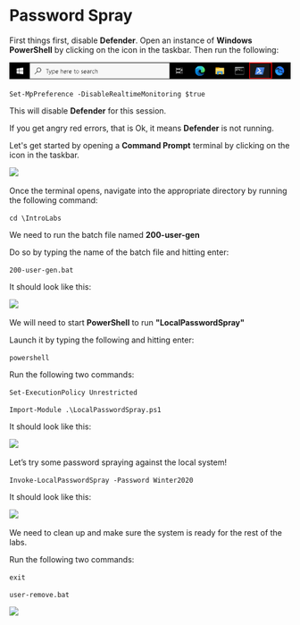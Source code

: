 # Password Spray

First things first, disable **Defender**. Open an instance of **Windows PowerShell** by clicking on the icon in the taskbar. Then run the following:

![](attachments/OpeningPowershell.png)

```Set-MpPreference -DisableRealtimeMonitoring $true```

This will disable **Defender** for this session.

If you get angry red errors, that is Ok, it means **Defender** is not running.

Let's get started by opening a **Command Prompt** terminal by clicking on the icon in the taskbar.

![](attachments/OpeningWindowsCommandPrompt.png)

Once the terminal opens, navigate into the appropriate directory by running the following command:

```cd \IntroLabs```

We need to run the batch file named **200-user-gen** 

Do so by typing the name of the batch file and hitting enter:

```200-user-gen.bat```

It should look like this:

![](attachments/200bat.png)

We will need to start **PowerShell** to run **"LocalPasswordSpray"**

Launch it by typing the following and hitting enter:

```powershell```

Run the following two commands:

```Set-ExecutionPolicy Unrestricted```

```Import-Module .\LocalPasswordSpray.ps1```

It should look like this:

![](attachments/powershellcommands.png)

Let’s try some password spraying against the local system!

```Invoke-LocalPasswordSpray -Password Winter2020```

It should look like this:

![](attachments/localpasswordspray.png)

We need to clean up and make sure the system is ready for the rest of the labs.

Run the following two commands:

```exit```

```user-remove.bat```

![](attachments/exit.png)